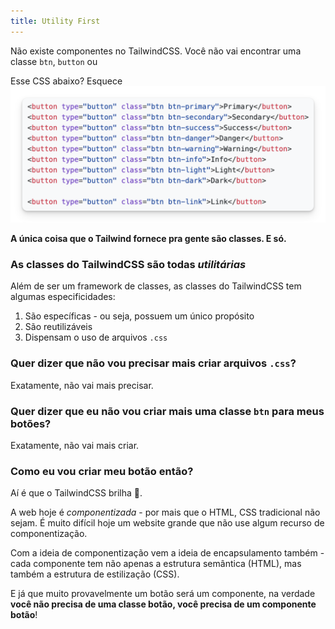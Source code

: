 ```yaml
---
title: Utility First
---
```


Não existe componentes no TailwindCSS. Você não vai encontrar uma classe `btn`, `button` ou

Esse CSS abaixo? Esquece
![alt text](image-1.png)

**A única coisa que o Tailwind fornece pra gente são classes. E só.**

### As classes do TailwindCSS são todas *utilitárias*

Além de ser um framework de classes, as classes do TailwindCSS tem algumas especificidades:

1. São específicas - ou seja, possuem um único propósito
2. São reutilizáveis
3. Dispensam o uso de arquivos `.css`

### Quer dizer que não vou precisar mais criar arquivos `.css`?

Exatamente, não vai mais precisar.

### Quer dizer que eu não vou criar mais uma classe `btn` para meus botões?

Exatamente, não vai mais criar.

### Como eu vou criar meu botão então?

Aí é que o TailwindCSS brilha 💫.

A web hoje é *componentizada* - por mais que o HTML, CSS tradicional não sejam. É muito difícil hoje um website grande que não use algum recurso de componentização.

Com a ideia de componentização vem a ideia de encapsulamento também - cada componente tem não apenas a estrutura semântica (HTML), mas também a estrutura de estilização (CSS).

E já que muito provavelmente um botão será um componente, na verdade **você não precisa de uma classe botão, você precisa de um componente botão**!
